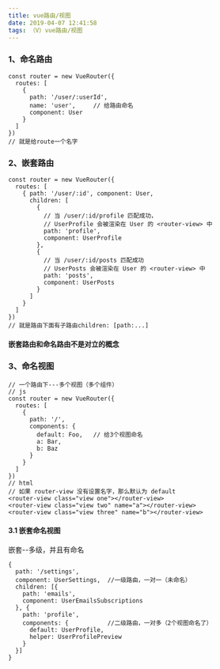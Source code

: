 ```yaml
---
title: vue路由/视图
date: 2019-04-07 12:41:58
tags: （V）vue路由/视图
---
```


### 1、命名路由
	const router = new VueRouter({
	  routes: [
	    {
	      path: '/user/:userId',
	      name: 'user',		// 给路由命名
	      component: User
	    }
	  ]
	})
	// 就是给route一个名字

### 2、嵌套路由

	const router = new VueRouter({
	  routes: [
	    { path: '/user/:id', component: User,
	      children: [
	        {
	          // 当 /user/:id/profile 匹配成功，
	          // UserProfile 会被渲染在 User 的 <router-view> 中
	          path: 'profile',
	          component: UserProfile
	        },
	        {
	          // 当 /user/:id/posts 匹配成功
	          // UserPosts 会被渲染在 User 的 <router-view> 中
	          path: 'posts',
	          component: UserPosts
	        }
	      ]
	    }
	  ]
	})
	// 就是路由下面有子路由children: [path:...]

#### 嵌套路由和命名路由不是对立的概念

### 3、命名视图

	// 一个路由下---多个视图（多个组件）
	// js
	const router = new VueRouter({
	  routes: [
	    {
	      path: '/',
	      components: {
	        default: Foo,	// 给3个视图命名
	        a: Bar,
	        b: Baz
	      }
	    }
	  ]
	})
	// html
	// 如果 router-view 没有设置名字，那么默认为 default
	<router-view class="view one"></router-view>
	<router-view class="view two" name="a"></router-view>
	<router-view class="view three" name="b"></router-view>

#### 3.1 嵌套命名视图

嵌套--多级，并且有命名

	{
	  path: '/settings',
	  component: UserSettings,	//一级路由，一对一（未命名）
	  children: [{
	    path: 'emails',
	    component: UserEmailsSubscriptions
	  }, {
	    path: 'profile',
	    components: {			//二级路由，一对多（2个视图命名了）
	      default: UserProfile,
	      helper: UserProfilePreview
	    }
	  }]
	}